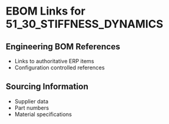 # EBOM Links for 51_30_STIFFNESS_DYNAMICS

## Engineering BOM References
- Links to authoritative ERP items
- Configuration controlled references

## Sourcing Information
- Supplier data
- Part numbers
- Material specifications

